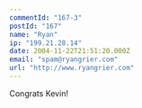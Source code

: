 ```yaml
---
commentId: "167-3"
postId: "167"
name: "Ryan"
ip: "199.21.28.14"
date: 2004-11-22T21:51:20.000Z
email: "spam@ryangrier.com"
url: "http://www.ryangrier.com"
---
```

<p>Congrats Kevin!</p>
